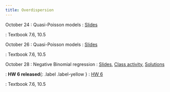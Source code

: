 ```yaml
---
title: Overdispersion
---
```


October 24
: Quasi-Poisson models
  : [Slides](https://sta712-f22.github.io/slides/lecture_24.pdf)
  
: Textbook 7.6, 10.5
  
October 26
: Quasi-Poisson models
  : [Slides](https://sta712-f22.github.io/slides/lecture_25.pdf)
  
: Textbook 7.6, 10.5

October 28
: Negative Binomial regression
  : [Slides](https://sta712-f22.github.io/slides/lecture_26.pdf), [Class activity](https://sta712-f22.github.io/class_activities/ca_lecture_26.html), [Solutions](https://sta712-f22.github.io/class_activities/ca_lecture_26_solutions.html)
  
: **HW 6 released**{: .label .label-yellow }
  : [HW 6](https://sta712-f22.github.io/homework/HW6.pdf)
  
: Textbook 7.6, 10.5